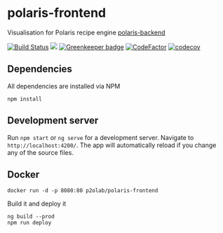 # polaris-frontend
Visualisation for Polaris recipe engine [polaris-backend](https://github.com/p2o-lab/polaris-backend)

[![Build Status](https://cloud.drone.io/api/badges/p2o-lab/polaris-frontend/status.svg)](https://cloud.drone.io/p2o-lab/polaris-frontend)
[![](https://images.microbadger.com/badges/version/p2olab/polaris-frontend.svg)](https://microbadger.com/images/p2olab/polaris-frontend) 
[![Greenkeeper badge](https://badges.greenkeeper.io/p2o-lab/polaris-frontend.svg)](https://greenkeeper.io/)
[![CodeFactor](https://www.codefactor.io/repository/github/p2o-lab/polaris-frontend/badge)](https://www.codefactor.io/repository/github/p2o-lab/polaris-frontend)
[![codecov](https://codecov.io/gh/p2o-lab/polaris-frontend/branch/develop/graph/badge.svg)](https://codecov.io/gh/p2o-lab/polaris-frontend)

## Dependencies
All dependencies are installed via NPM
```
npm install
```

## Development server

Run `npm start` or `ng serve` for a development server. Navigate to `http://localhost:4200/`. The app will automatically reload if you change any of the source files.


## Docker
```
docker run -d -p 8080:80 p2olab/polaris-frontend
```

Build it and deploy it
```
ng build --prod
npm run deploy
```
